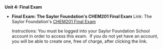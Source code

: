 **Unit 4: Final Exam** <span id="4"></span> 
-   **Final Exam: The Saylor Foundation's CHEM201 Final Exam**
    Link: The Saylor Foundation's [CHEM201 Final
    Exam](http://school.saylor.org/mod/quiz/view.php?id=689)  
      
     Instructions: You must be logged into your Saylor Foundation School
    account in order to access this exam.  If you do not yet have an
    account, you will be able to create one, free of charge, after
    clicking the link. 


